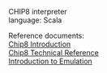 CHIP8 interpreter  
language: Scala

Reference documents:  
[Chip8 Introduction](http://www.multigesture.net/articles/how-to-write-an-emulator-chip-8-interpreter/)  
[Chip8 Technical Reference](http://devernay.free.fr/hacks/chip8/C8TECH10.HTM)  
[Introduction to Emulation](http://www.multigesture.net/wp-content/uploads/mirror/zenogais/EmuDoc1.htm)  

